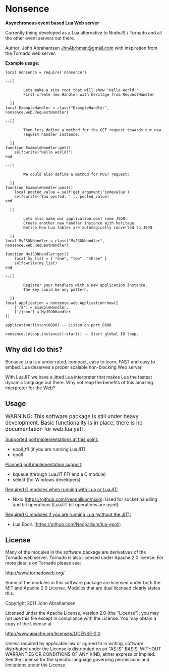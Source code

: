 Nonsence
========

<b>Asynchronous event based Lua Web server</b>

Currently being developed as a Lua alternative to NodeJS / Tornado and all the other event servers out there. 

Author: John Abrahamsen <JhnAbrhmsn@gmail.com> with inspiration from the Tornado web server.

<b>Example usage:</b>

	local nonsence = require('nonsence')

	--[[
		
			Lets make a site root that will show "Hello World!"
			First create new Handler with heritage from RequestHandler
			
	  ]]
	local ExampleHandler = class("ExampleHandler", nonsence.web.RequestHandler)

	--[[

			Then lets define a method for the GET request towards our new 
			request handler instance:
			
	  ]]
	function ExampleHandler:get()
		self:write("Hello world!")
	end

	--[[

			We could also define a method for POST request:
			
	  ]]
	function ExampleHandler:post()
		local posted_value = self:get_argument('somevalue')
		self:write('You posted: ' .. posted_value)
	end

	--[[
		
			Lets also make our application post some JSON.
			Create another new handler instance with heritage.
			Notice how Lua tables are automagically converted to JSON.
	  
	  ]]
	local MyJSONHandler = class("MyJSONHandler", nonsence.web.RequestHandler)

	function MyJSONHandler:get()
		local my_list = { "one", "two", "three" }
		self:write(my_list)
	end

	--[[
		
			Register your handlers with a new application instance.
			The key could be any pattern.
		
	  ]]
	local application = nonsence.web.Application:new({ 
		['/$'] = ExampleHandler,
		['/json'] = MyJSONHandler
	})

	application:listen(8888) -- Listen on port 8888

	nonsence.ioloop.instance():start() -- Start global IO loop.

Why did I do this?
---
Because Lua is a under rated, compact, easy to learn, FAST and easy to embed. Lua deserves a proper scalable non-blocking Web server.

With LuaJIT we have a jitted Lua interpreter that makes Lua the fastest dynamic language out there. Why not reap the benefits of this amazing interpreter for the Web?


Usage
-----
<big>WARNING: This software package is still under heavy development. Basic functionality is in place, there is no documentation for web.lua yet!</big>

<u>Supported poll implementations at this point:</u>

* epoll_ffi (if you are running LuaJIT)
* epoll

<u>Planned poll implementation support</u>

* kqueue (through LuaJIT FFI and a C module)
* select (for Windows developers)

<u>Required C modules when running with Lua or LuaJIT:</u>

* Nixio (https://github.com/Neopallium/nixio): Used for socket handling and bit operations (LuaJIT bit operations are used).

<u>Required C modules if you are running Lua (without the JIT):</u>

* Lua Epoll. (https://github.com/Neopallium/lua-epoll)

License
-------

Many of the modules in the software package are derivatives of the 
Tornado web server. Tornado is also licensed under Apache 2.0 license.
For more details on Tornado please see:

http://www.tornadoweb.org/

Some of the modules in this software package are licensed under
both the MIT and Apache 2.0 License. Modules that are dual licensed 
clearly states this.

Copyright 2011 John Abrahamsen

Licensed under the Apache License, Version 2.0 (the "License");
you may not use this file except in compliance with the License.
You may obtain a copy of the License at

http://www.apache.org/licenses/LICENSE-2.0

Unless required by applicable law or agreed to in writing, software
distributed under the License is distributed on an "AS IS" BASIS,
WITHOUT WARRANTIES OR CONDITIONS OF ANY KIND, either express or implied.
See the License for the specific language governing permissions and
limitations under the License.



